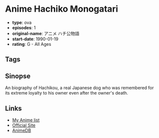 # Anime Hachiko Monogatari

-   **type**: ova
-   **episodes**: 1
-   **original-name**: アニメ ハチ公物語
-   **start-date**: 1990-01-19
-   **rating**: G - All Ages

## Tags

## Sinopse

An biography of Hachikou, a real Japanese dog who was remembered for its extreme loyalty to his owner even after the owner's death.

## Links

-   [My Anime list](https://myanimelist.net/anime/34194/Anime_Hachiko_Monogatari)
-   [Official Site](http://www.optical.jp/dvd/animation.html)
-   [AnimeDB](http://anidb.info/perl-bin/animedb.pl?show=anime&aid=13678)
